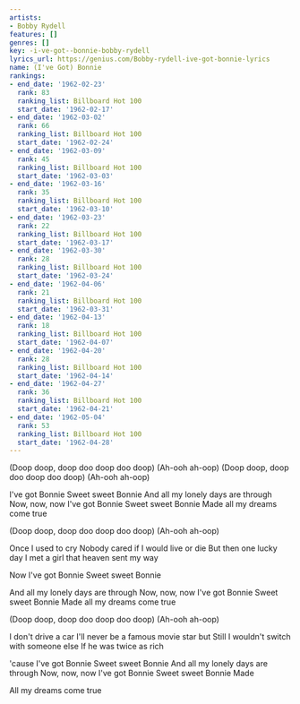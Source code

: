 ```yaml
---
artists:
- Bobby Rydell
features: []
genres: []
key: -i-ve-got--bonnie-bobby-rydell
lyrics_url: https://genius.com/Bobby-rydell-ive-got-bonnie-lyrics
name: (I've Got) Bonnie
rankings:
- end_date: '1962-02-23'
  rank: 83
  ranking_list: Billboard Hot 100
  start_date: '1962-02-17'
- end_date: '1962-03-02'
  rank: 66
  ranking_list: Billboard Hot 100
  start_date: '1962-02-24'
- end_date: '1962-03-09'
  rank: 45
  ranking_list: Billboard Hot 100
  start_date: '1962-03-03'
- end_date: '1962-03-16'
  rank: 35
  ranking_list: Billboard Hot 100
  start_date: '1962-03-10'
- end_date: '1962-03-23'
  rank: 22
  ranking_list: Billboard Hot 100
  start_date: '1962-03-17'
- end_date: '1962-03-30'
  rank: 28
  ranking_list: Billboard Hot 100
  start_date: '1962-03-24'
- end_date: '1962-04-06'
  rank: 21
  ranking_list: Billboard Hot 100
  start_date: '1962-03-31'
- end_date: '1962-04-13'
  rank: 18
  ranking_list: Billboard Hot 100
  start_date: '1962-04-07'
- end_date: '1962-04-20'
  rank: 28
  ranking_list: Billboard Hot 100
  start_date: '1962-04-14'
- end_date: '1962-04-27'
  rank: 36
  ranking_list: Billboard Hot 100
  start_date: '1962-04-21'
- end_date: '1962-05-04'
  rank: 53
  ranking_list: Billboard Hot 100
  start_date: '1962-04-28'
---
```

(Doop doop, doop doo doop doo doop)
(Ah-ooh ah-oop)
(Doop doop, doop doo doop doo doop)
(Ah-ooh ah-oop)

I've got Bonnie
Sweet sweet Bonnie
And all my lonely days are through
Now, now, now I've got Bonnie
Sweet sweet Bonnie
Made all my dreams come true

(Doop doop, doop doo doop doo doop)
(Ah-ooh ah-oop)

Once I used to cry
Nobody cared if I would live or die
But then one lucky day
I met a girl that heaven sent my way

Now I've got Bonnie
Sweet sweet Bonnie

And all my lonely days are through
Now, now, now I've got Bonnie
Sweet sweet Bonnie
Made all my dreams come true

(Doop doop, doop doo doop doo doop)
(Ah-ooh ah-oop)

I don't drive a car
I'll never be a famous movie star but
Still I wouldn't switch with someone else
If he was twice as rich

'cause I've got Bonnie
Sweet sweet Bonnie
And all my lonely days are through
Now, now, now I've got Bonnie
Sweet sweet Bonnie
Made

All my dreams come true
